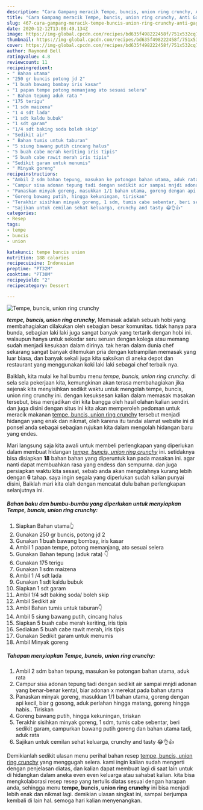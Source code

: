 ```yaml
---
description: "Cara Gampang meracik Tempe, buncis, union ring crunchy, Anti Gagal"
title: "Cara Gampang meracik Tempe, buncis, union ring crunchy, Anti Gagal"
slug: 467-cara-gampang-meracik-tempe-buncis-union-ring-crunchy-anti-gagal
date: 2020-12-12T13:08:49.134Z
image: https://img-global.cpcdn.com/recipes/bd635f498222458f/751x532cq70/tempe-buncis-union-ring-crunchy-foto-resep-utama.jpg
thumbnail: https://img-global.cpcdn.com/recipes/bd635f498222458f/751x532cq70/tempe-buncis-union-ring-crunchy-foto-resep-utama.jpg
cover: https://img-global.cpcdn.com/recipes/bd635f498222458f/751x532cq70/tempe-buncis-union-ring-crunchy-foto-resep-utama.jpg
author: Raymond Bell
ratingvalue: 4.8
reviewcount: 11
recipeingredient:
- " Bahan utama"
- "250 gr buncis potong jd 2"
- "1 buah bawang bombay iris kasar"
- "1 papan tempe potong memanjang ato sesuai selera"
- " Bahan tepung aduk rata "
- "175 terigu"
- "1 sdm maizena"
- "1 4 sdt lada"
- "1 sdt kaldu bubuk"
- "1 sdt garam"
- "1/4 sdt baking soda boleh skip"
- "Sedikit air"
- " Bahan tumis untuk taburan"
- "5 siung bawang putih cincang halus"
- "5 buah cabe merah keriting iris tipis"
- "5 buah cabe rawit merah iris tipis"
- "Sedikit garam untuk menumis"
- " Minyak goreng"
recipeinstructions:
- "Ambil 2 sdm bahan tepung, masukan ke potongan bahan utama, aduk rata"
- "Campur sisa adonan tepung tadi dengan sedikit air sampai mnjdi adonan yang benar-benar kental, biar adonan x merekat pada bahan utama"
- "Panaskan minyak goreng, masukkan 1/1 bahan utama, goreng dengan api kecil, biar g gosong, aduk perlahan hingga matang, goreng hingga habis.. Tiriskan"
- "Goreng bawang putih, hingga kekuningan, tiriskan"
- "Terakhir sisihkan minyak goreng, 1 sdm, tumis cabe sebentar, beri sedikit garam, campurkan bawang putih goreng dan bahan utama tadi, aduk rata"
- "Sajikan untuk cemilan sehat keluarga, crunchy and tasty 😂👌👍"
categories:
- Resep
tags:
- tempe
- buncis
- union

katakunci: tempe buncis union 
nutrition: 188 calories
recipecuisine: Indonesian
preptime: "PT32M"
cooktime: "PT30M"
recipeyield: "2"
recipecategory: Dessert

---
```



![Tempe, buncis, union ring crunchy](https://img-global.cpcdn.com/recipes/bd635f498222458f/751x532cq70/tempe-buncis-union-ring-crunchy-foto-resep-utama.jpg)

<b><i>tempe, buncis, union ring crunchy</i></b>, Memasak adalah sebuah hobi yang membahagiakan dilakukan oleh sebagian besar komunitas. tidak hanya para bunda, sebagian laki laki juga sangat banyak yang tertarik dengan hobi ini. walaupun hanya untuk sekedar seru seruan dengan kolega atau memang sudah menjadi kesukaan dalam dirinya. tak heran dalam dunia chef sekarang sangat banyak ditemukan pria dengan ketrampilan memasak yang luar biasa, dan banyak sekali juga kita saksikan di aneka depot dan restaurant yang menggunakan koki laki laki sebagai chef terbaik nya.

Baiklah, kita mulai ke hal bumbu menu <i>tempe, buncis, union ring crunchy</i>. di sela sela pekerjaan kita, kemungkinan akan terasa membahagiakan jika sejenak kita menyisihkan sedikit waktu untuk mengolah tempe, buncis, union ring crunchy ini. dengan kesuksesan kalian dalam memasak masakan tersebut, bisa menjadikan diri kita bangga oleh hasil olahan kalian sendiri. dan juga disini dengan situs ini kita akan memperoleh pedoman untuk meracik makanan <u>tempe, buncis, union ring crunchy</u> tersebut menjadi hidangan yang enak dan nikmat, oleh karena itu tandai alamat website ini di ponsel anda sebagai sebagian rujukan kita dalam mengolah hidangan baru yang endes.




Mari langsung saja kita awali untuk membeli perlengkapan yang diperlukan dalam membuat hidangan <u><i>tempe, buncis, union ring crunchy</i></u> ini. setidaknya bisa disiapkan <b>18</b> bahan bahan yang diperuntuk kan pada masakan ini. agar nanti dapat membuahkan rasa yang endess dan sempurna. dan juga persiapkan waktu kita sesaat, sebab anda akan mengolahnya kurang lebih dengan <b>6</b> tahap. saya ingin segala yang diperlukan sudah kalian punyai disini, Baiklah mari kita olah dengan mencatat dulu bahan perlengkapan selanjutnya ini.

<!--inarticleads1-->

##### Bahan baku dan bumbu-bumbu yang diperlukan untuk menyiapkan Tempe, buncis, union ring crunchy:

1. Siapkan  Bahan utama👆
1. Gunakan 250 gr buncis, potong jd 2
1. Gunakan 1 buah bawang bombay, iris kasar
1. Ambil 1 papan tempe, potong memanjang, ato sesuai selera
1. Gunakan  Bahan tepung (aduk rata) 👇
1. Gunakan 175 terigu
1. Gunakan 1 sdm maizena
1. Ambil 1 /4 sdt lada
1. Gunakan 1 sdt kaldu bubuk
1. Siapkan 1 sdt garam
1. Ambil 1/4 sdt baking soda/ boleh skip
1. Ambil Sedikit air
1. Ambil  Bahan tumis untuk taburan👇
1. Ambil 5 siung bawang putih, cincang halus
1. Siapkan 5 buah cabe merah keriting, iris tipis
1. Sediakan 5 buah cabe rawit merah, iris tipis
1. Gunakan Sedikit garam untuk menumis
1. Ambil  Minyak goreng




<!--inarticleads2-->

##### Tahapan menyiapkan Tempe, buncis, union ring crunchy:

1. Ambil 2 sdm bahan tepung, masukan ke potongan bahan utama, aduk rata
1. Campur sisa adonan tepung tadi dengan sedikit air sampai mnjdi adonan yang benar-benar kental, biar adonan x merekat pada bahan utama
1. Panaskan minyak goreng, masukkan 1/1 bahan utama, goreng dengan api kecil, biar g gosong, aduk perlahan hingga matang, goreng hingga habis.. Tiriskan
1. Goreng bawang putih, hingga kekuningan, tiriskan
1. Terakhir sisihkan minyak goreng, 1 sdm, tumis cabe sebentar, beri sedikit garam, campurkan bawang putih goreng dan bahan utama tadi, aduk rata
1. Sajikan untuk cemilan sehat keluarga, crunchy and tasty 😂👌👍




Demikianlah sedikit ulasan menu perihal bahan resep <u>tempe, buncis, union ring crunchy</u> yang menggugah selera. kami ingin kalian sudah mengerti dengan penjelasan diatas, dan kalian dapat membuat lagi di saat lain untuk di hidangkan dalam aneka even even keluarga atau sahabat kalian. kita bisa mengkolaborasi resep resep yang tertulis diatas sesuai dengan harapan anda, sehingga menu <b>tempe, buncis, union ring crunchy</b> ini bisa menjadi lebih enak dan nikmat lagi. demikian ulasan singkat ini, sampai berjumpa kembali di lain hal. semoga hari kalian menyenangkan.
